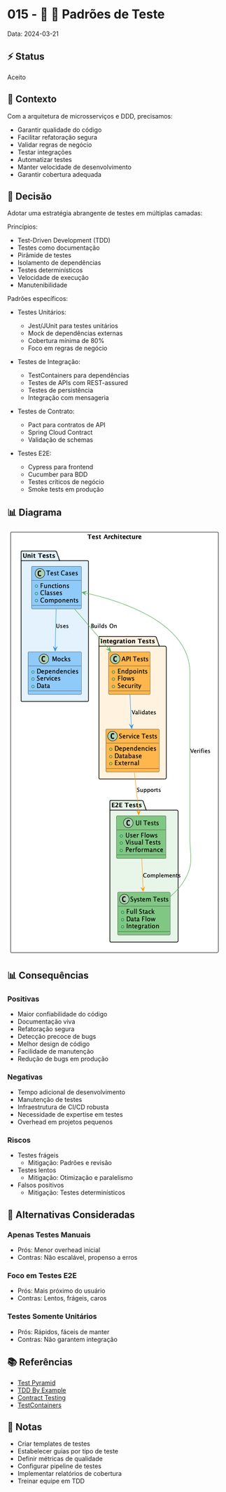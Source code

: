 # 015 - 📝 🧪 Padrões de Teste

Data: 2024-03-21

## ⚡ Status

Aceito

## 🎯 Contexto

Com a arquitetura de microsserviços e DDD, precisamos:
- Garantir qualidade do código
- Facilitar refatoração segura
- Validar regras de negócio
- Testar integrações
- Automatizar testes
- Manter velocidade de desenvolvimento
- Garantir cobertura adequada

## 🔨 Decisão

Adotar uma estratégia abrangente de testes em múltiplas camadas:

Princípios:
- Test-Driven Development (TDD)
- Testes como documentação
- Pirâmide de testes
- Isolamento de dependências
- Testes determinísticos
- Velocidade de execução
- Manutenibilidade

Padrões específicos:
- Testes Unitários:
  - Jest/JUnit para testes unitários
  - Mock de dependências externas
  - Cobertura mínima de 80%
  - Foco em regras de negócio

- Testes de Integração:
  - TestContainers para dependências
  - Testes de APIs com REST-assured
  - Testes de persistência
  - Integração com mensageria

- Testes de Contrato:
  - Pact para contratos de API
  - Spring Cloud Contract
  - Validação de schemas

- Testes E2E:
  - Cypress para frontend
  - Cucumber para BDD
  - Testes críticos de negócio
  - Smoke tests em produção

## 📊 Diagrama

![Diagrama de Padrões de Teste](../diagrams/adr-015-test-patterns.png)

## 📊 Consequências

### Positivas

- Maior confiabilidade do código
- Documentação viva
- Refatoração segura
- Detecção precoce de bugs
- Melhor design de código
- Facilidade de manutenção
- Redução de bugs em produção

### Negativas

- Tempo adicional de desenvolvimento
- Manutenção de testes
- Infraestrutura de CI/CD robusta
- Necessidade de expertise em testes
- Overhead em projetos pequenos

### Riscos

- Testes frágeis
  - Mitigação: Padrões e revisão
- Testes lentos
  - Mitigação: Otimização e paralelismo
- Falsos positivos
  - Mitigação: Testes determinísticos

## 🔄 Alternativas Consideradas

### Apenas Testes Manuais
- Prós: Menor overhead inicial
- Contras: Não escalável, propenso a erros

### Foco em Testes E2E
- Prós: Mais próximo do usuário
- Contras: Lentos, frágeis, caros

### Testes Somente Unitários
- Prós: Rápidos, fáceis de manter
- Contras: Não garantem integração

## 📚 Referências

- [Test Pyramid](https://martinfowler.com/articles/practical-test-pyramid.html)
- [TDD By Example](https://www.amazon.com/Test-Driven-Development-Kent-Beck/dp/0321146530)
- [Contract Testing](https://pact.io/)
- [TestContainers](https://www.testcontainers.org/)

## 📝 Notas

- Criar templates de testes
- Estabelecer guias por tipo de teste
- Definir métricas de qualidade
- Configurar pipeline de testes
- Implementar relatórios de cobertura
- Treinar equipe em TDD 